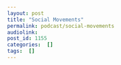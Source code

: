 ```yaml
---
layout: post
title: "Social Movements"
permalink: podcast/social-movements
audiolink: 
post_id: 1155
categories:  []
tags:  []
---
```


